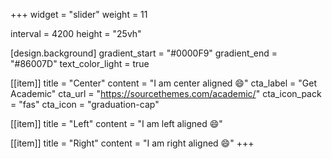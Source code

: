 +++
widget = "slider"
weight = 11

interval = 4200
height = "25vh"

[design.background]
  gradient_start = "#0000F9"
  gradient_end = "#86007D"
  text_color_light = true

[[item]]
  title = "Center"
  content = "I am center aligned :smile:"
  cta_label = "Get Academic"
  cta_url = "https://sourcethemes.com/academic/"
  cta_icon_pack = "fas"
  cta_icon = "graduation-cap"

[[item]]
  title = "Left"
  content = "I am left aligned :smile:"

[[item]]
  title = "Right"
  content = "I am right aligned :smile:"
+++
